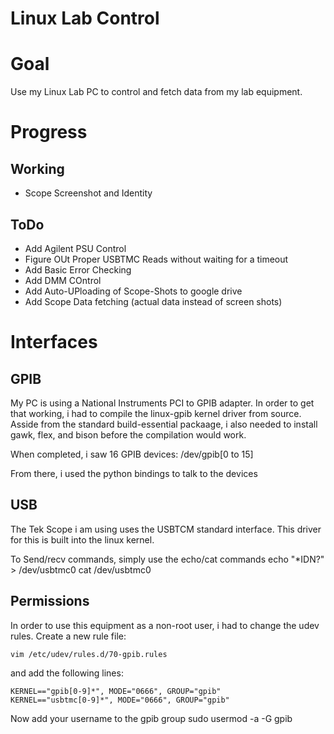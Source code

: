 Linux Lab Control
=================


# Goal
Use my Linux Lab PC to control and fetch data from my lab equipment.

# Progress

## Working
* Scope Screenshot and Identity

## ToDo
* Add Agilent PSU Control
* Figure OUt Proper USBTMC Reads without waiting for a timeout
* Add Basic Error Checking 
* Add DMM COntrol
* Add Auto-UPloading of Scope-Shots to google drive
* Add Scope Data fetching (actual data instead of screen shots)

# Interfaces

## GPIB
My PC is using a National Instruments PCI to GPIB adapter.  In order to get that working, i had to compile the linux-gpib kernel driver from source.  Asside from the standard build-essential packaage, i also needed to install gawk, flex, and bison before the compilation would work.

When completed, i saw 16 GPIB devices: /dev/gpib[0 to 15]

From there, i used the python bindings to talk to the devices

## USB
The Tek Scope i am using uses the USBTCM standard interface.  This driver for this is built into the linux kernel.

To Send/recv commands, simply use the echo/cat commands
	echo "*IDN?" > /dev/usbtmc0
	cat /dev/usbtmc0

## Permissions
In order to use this equipment as a non-root user, i had to change the udev rules.  Create a new rule file:

	vim /etc/udev/rules.d/70-gpib.rules

and add the following lines:

	KERNEL=="gpib[0-9]*", MODE="0666", GROUP="gpib"
	KERNEL=="usbtmc[0-9]*", MODE="0666", GROUP="gpib"

Now add your username to the gpib group
	sudo usermod -a -G gpib <username>
		
